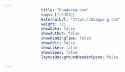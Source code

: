 ---
                title: "bbagwang.com"
                tags: [个人网站]
                externalUrl: "https://bbagwang.com"
                weight: 381
                showDate: false
                showAuthor: false
                showReadingTime: false
                showEdit: false
                showLikes: false
                showViews: false
                layoutBackgroundHeaderSpace: false
                ---

